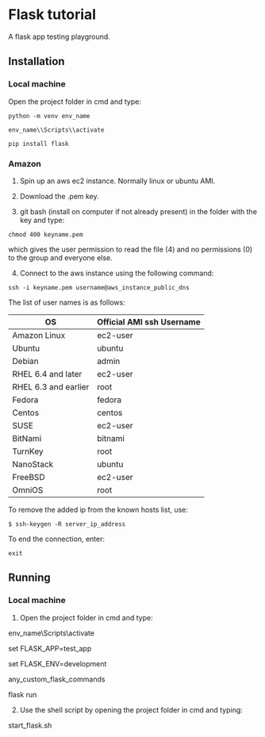# Flask tutorial

A flask app testing playground.

## Installation

### Local machine

Open the project folder in cmd and type:

```
python -m venv env_name

env_name\\Scripts\\activate

pip install flask
```

### Amazon

1. Spin up an aws ec2 instance. Normally linux or ubuntu AMI.

2. Download the .pem key.

3. git bash (install on computer if not already present) in the folder with the key and type:

```
chmod 400 keyname.pem
```

which gives the user permission to read the file (4) and no permissions (0) to the group and everyone else.

4. Connect to the aws instance using the following command:

```
ssh -i keyname.pem username@aws_instance_public_dns
```

The list of user names is as follows:

| OS | Official AMI ssh Username |
| ------ | ------ |
| Amazon Linux | ec2-user |
| Ubuntu | ubuntu |
| Debian | admin |
| RHEL 6.4 and later | ec2-user |
| RHEL 6.3 and earlier | root |
| Fedora | fedora |
| Centos | centos |
| SUSE | ec2-user |
| BitNami | bitnami |
| TurnKey | root |
| NanoStack | ubuntu |
| FreeBSD | ec2-user |
| OmniOS | root |

To remove the added ip from the known hosts list, use:

```
$ ssh-keygen -R server_ip_address
```

To end the connection, enter:

```
exit
```

## Running

### Local machine

1. Open the project folder in cmd and type:

env_name\\Scripts\\activate

set FLASK_APP=test_app

set FLASK_ENV=development

any_custom_flask_commands

flask run

2. Use the shell script by opening the project folder in cmd and typing:

start_flask.sh
